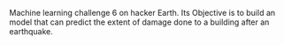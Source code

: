  Machine learning challenge 6 on hacker Earth.
Its Objective is to build an model that can predict the extent of damage done to a building after an earthquake.
